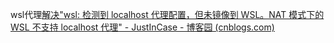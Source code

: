 wsl代理[解决"wsl: 检测到 localhost 代理配置，但未镜像到 WSL。NAT 模式下的 WSL 不支持 localhost 代理" - JustInCase - 博客园 (cnblogs.com)](https://www.cnblogs.com/hg479/p/17869109.html)

